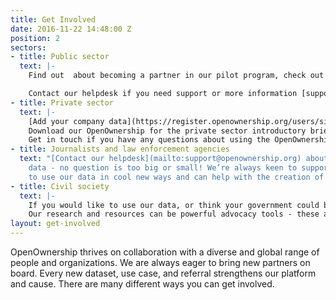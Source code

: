 ```yaml
---
title: Get Involved
date: 2016-11-22 14:48:00 Z
position: 2
sectors:
- title: Public sector
  text: |-
    Find out  about becoming a partner in our pilot program, check out our latest briefings and project updates on the [resources page](/resources)

    Contact our helpdesk if you need support or more information [support@openownership.org](mailto:support@openownership.org).
- title: Private sector
  text: |-
    [Add your company data](https://register.openownership.org/users/sign_up) to the OpenOwnership Register
    Download our OpenOwnership for the private sector introductory briefing
    Get in touch if you have any questions about using the OpenOwnership Register or the Beneficial Ownership Data Standard
- title: Journalists and law enforcement agencies
  text: "[Contact our helpdesk](mailto:support@openownership.org) about using our
    data - no question is too big or small! We’re always keen to support people wanting
    to use our data in cool new ways and can help with the creation of bespoke datasets"
- title: Civil society
  text: |-
    If you would like to use our data, or think your government could benefit from our implementation support, please [get in touch](mailto:support@openownership.org)
    Our research and resources can be powerful advocacy tools - these are available to [download here](/resources)
layout: get-involved
---
```


OpenOwnership thrives on collaboration with a diverse and global range of people and organizations. We are always eager to bring new partners on board. Every new dataset, use case, and referral strengthens our platform and cause. There are many different ways you can get involved.
